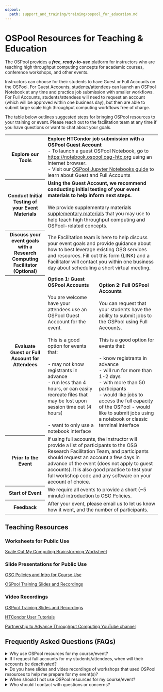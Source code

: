 ```yaml
---
ospool:
  path: support_and_training/training/ospool_for_education.md
---
```


OSPool Resources for Teaching & Education
====================================

The OSPool provides a ***free, ready-to-use*** platform for instructors who are teaching high throughput computing concepts for academic courses, conference workshops, and other events. 

Instructors can choose for their students to have Guest or Full Accounts on the OSPool. For Guest Accounts, students/attendees can launch an OSPool Notebook at any time and practice job submission with smaller workflows. For Full Accounts, students/attendees will need to request an account (which will be approved within one business day), but then are able to submit large scale high throughput computing workflows free of charge. 

The table below outlines suggested steps for bringing OSPool resources to your training or event. Please reach out to the facilitation team at any time if you have questions or want to chat about your goals.

<table>
  <tr>
      <th>Explore our Tools</th>
      <td colspan="2"><b>Explore HTCondor job submission with a OSPool Guest Account</b>
        <br>
        - To launch a guest OSPool Notebook, go to <a href="https://notebook.ospool.osg-htc.org">https://notebook.ospool.osg-htc.org</a> using an internet browser. 
        <br>
        - Visit our <a href="https://portal.osg-htc.org/documentation/htc_workloads/submitting_workloads/jupyter/">OSPool Jupyter Notebooks guide</a> to learn about Guest and Full Accounts
        <br>
      </td>
  </tr>
  <tr>
      <th>Conduct Initial Testing of your Event Materials</th>
      <td colspan="2"><b>Using the Guest Account, we recommend conducting initial testing of your event materials to help inform next steps.</b>
        <br>
        <br>
         We provide supplementary materials <a href="#supplementary-resources">supplementary materials</a> that you may use to help teach high throughput computing and OSPool-related concepts.  
      </td>
  </tr>
  <tr>
    <th>Discuss your event goals with a Research Computing Facilitator (Optional)</th>
    <td colspan="2">The Facilitation team is here to help discuss your event goals and provide guidance about how to best leverage existing OSG services and resources. Fill out this form {LINK} and a Facilitator will contact you within one business day about scheduling a short virtual meeting.
    </td>
  </tr>
  <tr>
    <th>Evaluate Guest or Full Account for Attendees</th>
    <td><b>Option 1: Guest OSPool Accounts</b>
      <br>
      <br>
      You are welcome have your attendees use an OSPool Guest Acccount for the event.
      <br>
      <br>
      This is a good option for events that:
      <br>
      <br>
      - may not know registrants in advance 
      <br>
      - run less than 4 hours, or can easily recreate files that may be lost upon session time out (4 hours)
      <br>
      <br>
      - want to only use a notebook interface
    </td>
        <td><b>Option 2: Full OSPool Accounts</b>
      <br>
      <br>
      You can request that your students have the ability to submit jobs to the OSPool using Full Accounts. 
      <br>
      <br>
      This is a good option for events that:
      <br>
      <br>
      - know registrants in advance 
      <br>
      - will run for more than 1-2 days
      <br>
      - with more than 50 participants
      <br>
      - would like jobs to access the full capacity of the OSPool
      - would like to submit jobs using a notebook or classic terminal interface
    </td>
  </tr>
  <tr>
    <th>Prior to the Event</th>
    <td colspan="2"> 
      If using full accounts, the instructor will provide a list of participants to the OSG Research Facilitation Team, and participants should request an account a few days in advance of the event (does not apply to guest accounts). It is also good practice to test your full workshop code and any software on your account of choice. 
    </td>
  </tr>
    <th>Start of Event</th>
    <td colspan="2">We require all events to provide a short (~5 minute) <a href="https://docs.google.com/presentation/d/1T-n7CkMKftjglfm2aD6iVCCMMOknbpjP/edit#slide=id.p1">introduction to OSG Policies</a>.</td>
  <tr>
    <th>Feedback</th>
    <td colspan="2">After your event, please email us to let us know how it went, and the number of participants. 
    </td>
  </tr>
</table>



## Teaching Resources
### Worksheets for Public Use
<a href="https://docs.google.com/presentation/d/1_7d-qW7uRV-lPJ9iYqt8JPVacXYkY0k_aocoFzwXlzY/edit#slide=id.p">Scale Out My Computing Brainstorming Worksheet</a>

### Slide Presentations for Public Use
<a href="https://docs.google.com/presentation/d/1T-n7CkMKftjglfm2aD6iVCCMMOknbpjP/edit#slide=id.p1">OSG Policies and Intro for Course Use</a>

<a href="https://portal.osg-htc.org/documentation/support_and_training/training/osgusertraining/">OSPool Training Slides and Recordings</a>

### Video Recordings
<a href="https://portal.osg-htc.org/documentation/support_and_training/training/osgusertraining/">OSPool Training Slides and Recordings</a>

<a href="https://www.youtube.com/watch?v=oMAvxsFJaw4&list=PLO7gMRGDPNumCuo3pCdRk23GDLNKFVjHn">HTCondor User Tutorials</a>

<a href="https://www.youtube.com/@partnershiptoadvancethroug3036">Partnership to Advance Throughput Computing YouTube channel</a>

## Frequently Asked Questions (FAQs)
<details>
<summary>Why use OSPool resources for my course/event?</summary>
  <br>
  OSPool resources provide a free, easy-to-use toolkit for you to use to teach computing concepts at your next course/event. Event attendees do not need 
  an account, but can request continued access to use OSPool resources for their own research.
  <br>
  <br>
  The OSPool staff also offer free assistance with helping you convert an existing workflow to work on the OSPool. We provide guidance about using OSG 
  resources, using HTCondor, and are happy to answer any questions you may have regarding our resources. 
  <br>
</details>

<details>
<summary>If I request full accounts for my students/attendees, when will their accounts be deactivated?</summary>
  <br>
  We work with instructors to choose a date that works well for their event, but typically accounts are deactivated several days after the event 
  completes. If attendees are interested in continuing to use OSPool resources for their research, they can request their account remains active by 
  emailing support@osg-htc.org.
  <br>
</details>


<details>
<summary>Do you have slides and video recordings of workshops that used OSPool resources to help me prepare for my event(s)?</summary>
  <br>
  Yes!
  <br>
  <br>
  We provide hands-on tutorial materials for topics such as running common software or workflows on the OSPool (e.g., python, R, MATLAB, bioinformatic   
  workflows), recordings of tutorials and introductory materials, presentation slides, and other materials. Some of the materials are linked under the 
  Teaching Resources section above.
</details>


<details>
<summary>When should I not use OSPool resources for my course/event?</summary>
  <br>
  Events are typically bound by the same limitations as regular users/jobs. This means that any event needing to use licensed software or submit
  individual multi-core jobs or jobs running longer than 20 hours may not be a good fit for our system.
  <br>
</details>

<details>
<summary>Who should I contact with questions or concerns?</summary>
  <br>
  The OSG Research Computing Facilitation Team is happy to answer any questions or concerns you may have about using OSPool resources for your event(s). Please direct questions to support@osg-htc.org. A Facilitator will respond within one business day. 
  <br>
</details>

